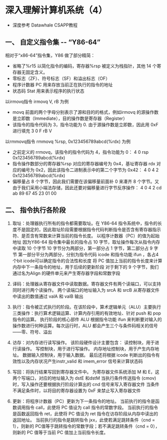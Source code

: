 # 深入理解计算机系统（4）

- 深度参考 Datawhale CSAPP教程

## 一、 自定义指令集 -- “Y86-64”
相对于“x86-64”指令集，Y86 做了部分精简：
- 省略了%r15 以简化指令的编码，寄存器%rsp 被定义为栈指针，其他 14 个寄存器无固定含义。
- 零标志（ZF）、符号标志（SF）和溢出标志（OF）
- 程序计数器 PC 用来存放当前正在执行的指令的地址
- 状态码 Stat 用来表示程序的执行状态

以irmovq指令   irmovq V, rB  为例
- movq 前面的两个字母分别表示了源和目的的格式，例如irmovq 的源操作数是立即数（Immediate），目的操作数是寄存器（Register）
- 该指令的指令代码为 3，指令功能为 0. 由于源操作数是立即数，因此用 0xF 进行填充
      3 0 F rB V 

以rmmovq指令  rmmovq %rsp, 0x123456789abcd(%rdx) 为例
- 之前定义的 rrmovq，该指令的指令代码为 4，指令功能为 0：
    4 0 rsp  0x123456789abcd(%rdx)
- 指令操作数部分的寄存器%rsp 对应的寄存器编号为 0x4，基址寄存器 rdx 对应的编号为 0x2，因此该指令二进制表示中的第二个字节为 0x42：
    4 0 4 2  0x123456789abcd(%rdx)
- 偏移量占 8 个字节，因此我们需要在该偏移量前面补 0 来凑齐 8 个字节。又由于我们采用小端法存储，因此还要对偏移量进行字节反序操作：
    4 0 4 2 cd ab 89 67 45 23 01 00


## 二、 指令执行各阶段
1. 取址：处理器执行所有的指令都需要取址。在 Y86-64 指令系统中，指令的长度不是固定的，因此取址阶段需要根据指令代码判断指令是否含有寄存器指示符、是否含有常数来计算当前的指令长度。
    以程序计数器（PC）的值为起始地址
    因为Y86-64 指令集中最长的指令占 10 字节，取址操作每次从指令内存中读取 10 个字节
    10 字节分为两部分，第一部分占 1 字节，第二部分占 9 字节
    第一部分平分为两部分，分别为指令代码 icode 和指令功能 ifun ，各占4个bit
    icode可以确定指令的合法性和长度
    将 PC 值加上当前的指令长度来计算内存中下一条指令的地址，用于后续的更新阶段
    对于剩下的 9 个字节，我们通过名为Align 的硬件单元来产生寄存器字段和常数字段

2. 译码：处理器从寄存器文件中读取数据。寄存器文件有两个读端口，可以支持同时进行两个读操作。
    两个读端口的地址输入为 srcA 和 srcB
    从寄存器文件中读出的数值通过 valA 和 valB 输出

3. 执行：指令被正式执行的阶段。在该阶段中，算术逻辑单元（ALU）主要执行三类操作：执行算术逻辑运算、计算内存引用的有效地址、针对 push 和 pop指令的运算。
    执行阶段的核心部件 ALU 根据指令功能 ifun 来判断要对输入的操作数进行何种运算。每次运行时，ALU 都会产生三个与条件码相关的信号——零、符号、溢出
    

4. 访存：对内存进行读写操作。
    该阶段硬件设计主要包含：
        读控制块，用于进行读操作。
        写控制块，用于进行写操作。
        内存地址控制块，用于产生内存地址。
        数据输入控制块，用于输入数据。
    最后还将根据 icode 判断出的指令有效性以及内存状况产生instr_valid 和 imem_error 信号来计算状态码
    
5. 写回：将执行结果写回到寄存器文件中。
    为寄存器文件系统添加 M 和 E，这两个写端口，对应的地址输入为 dstE 和dstM
    当执行条件传送指令 (cmov) 时，写入操作还要根据执行阶段计算出的 cnd 信号来写入寄存器文件
    当条件不满足条件时，以将目的寄存器设置为 0xF 来禁止写入寄存器文件
    
6. 更新：将程序计数器（PC）更新为下一条指令的地址。
    当前执行的指令是函数调用指令 call，此使将 PC 值设为 call 指令的常数字段。
    当前执行的指令是函数返回指令 ret，此使将 PC 值设为 ret 指令在访存阶段从内存中读出的返回地址。
    当前执行的指令是跳转指令 jxx，此使若满足跳转条件（cnd = 1），则新的 PC值等于跳转指令的常数字段；若不满足跳转条件（cnd = 0），则新的 PC 值等于当前 PC 值加上当前指令长度。





